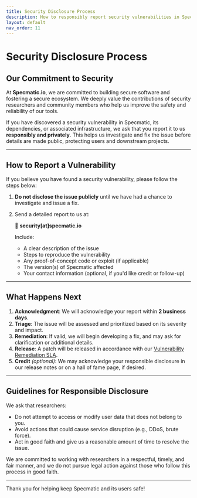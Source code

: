 ```yaml
---
title: Security Disclosure Process
description: How to responsibly report security vulnerabilities in Specmatic.
layout: default
nav_order: 11
---
```


# Security Disclosure Process

## Our Commitment to Security

At **Specmatic.io**, we are committed to building secure software and fostering a secure ecosystem. We deeply value the
contributions of security researchers and community members who help us improve the safety and reliability of our tools.

If you have discovered a security vulnerability in Specmatic, its dependencies, or associated infrastructure, we ask
that you report it to us **responsibly and privately**. This helps us investigate and fix the issue before details are
made public, protecting users and downstream projects.

---

## How to Report a Vulnerability

If you believe you have found a security vulnerability, please follow the steps below:

1. **Do not disclose the issue publicly** until we have had a chance to investigate and issue a fix.
2. Send a detailed report to us at:

   📧 **security[at]specmatic.io**

   Include:
    - A clear description of the issue
    - Steps to reproduce the vulnerability
    - Any proof-of-concept code or exploit (if applicable)
    - The version(s) of Specmatic affected
    - Your contact information (optional, if you'd like credit or follow-up)

---

## What Happens Next

1. **Acknowledgment**: We will acknowledge your report within **2 business days**.
2. **Triage**: The issue will be assessed and prioritized based on its severity and impact.
3. **Remediation**: If valid, we will begin developing a fix, and may ask for clarification or additional details.
4. **Release**: A patch will be released in accordance with
   our [Vulnerability Remediation SLA](vulnerability-remediation-sla.html).
5. **Credit** *(optional)*: We may acknowledge your responsible disclosure in our release notes or on a hall of fame
   page, if desired.

---

## Guidelines for Responsible Disclosure

We ask that researchers:

- Do not attempt to access or modify user data that does not belong to you.
- Avoid actions that could cause service disruption (e.g., DDoS, brute force).
- Act in good faith and give us a reasonable amount of time to resolve the issue.

We are committed to working with researchers in a respectful, timely, and fair manner, and we do not pursue legal action
against those who follow this process in good faith.

---

Thank you for helping keep Specmatic and its users safe!
